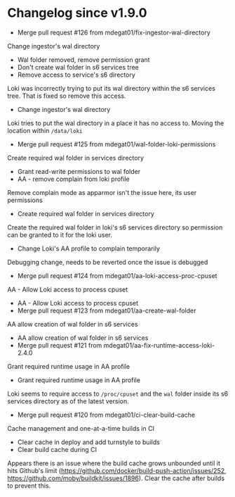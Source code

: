# Changelog since v1.9.0
- Merge pull request #126 from mdegat01/fix-ingestor-wal-directory

Change ingestor's wal directory 
- Wal folder removed, remove permission grant 
- Don't create wal folder in s6 services tree 
- Remove access to service's s6 directory

Loki was incorrectly trying to put its wal directory within the s6 services tree. That is fixed so remove this access. 
- Change ingestor's wal directory

Loki tries to put the wal directory in a place it has no access to. Moving the location within `/data/loki` 
- Merge pull request #125 from mdegat01/wal-folder-loki-permissions

Create required wal folder in services directory 
- Grant read-write permissions to wal folder 
- AA - remove complain from loki profile

Remove complain mode as apparmor isn't the issue here, its user permissions 
- Create required wal folder in services directory

Create the required wal folder in loki's s6 services directory so permission can be granted to it for the loki user. 
- Change Loki's AA profile to complain temporarily

Debugging change, needs to be reverted once the issue is debugged 
- Merge pull request #124 from mdegat01/aa-loki-access-proc-cpuset

AA - Allow Loki access to process cpuset 
- AA - Allow Loki access to process cpuset 
- Merge pull request #123 from mdegat01/aa-create-wal-folder

AA allow creation of wal folder in s6 services 
- AA allow creation of wal folder in s6 services 
- Merge pull request #121 from mdegat01/aa-fix-runtime-access-loki-2.4.0

Grant required runtime usage in AA profile 
- Grant required runtime usage in AA profile

Loki seems to require access to `/proc/cpuset` and the `wal` folder inside its s6 services directory as of the latest version. 
- Merge pull request #120 from mdegat01/ci-clear-build-cache

Cache management and one-at-a-time builds in CI 
- Clear cache in deploy and add turnstyle to builds 
- Clear build cache during CI

Appears there is an issue where the build cache grows unbounded until it hits Github's limit (https://github.com/docker/build-push-action/issues/252, https://github.com/moby/buildkit/issues/1896). Clear the cache after builds to prevent this. 
